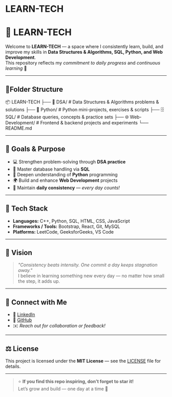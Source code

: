 # LEARN-TECH
# 🚀 LEARN-TECH

Welcome to **LEARN-TECH** — a space where I consistently learn, build, and improve my skills in **Data Structures & Algorithms, SQL, Python, and Web Development**.  
This repository reflects my *commitment to daily progress* and *continuous learning* 💪

---

## 📂Folder Structure

📦 LEARN-TECH
├── 🧩 DSA/ # Data Structures & Algorithms problems & solutions
├── 🐍 Python/ # Python mini-projects, exercises & scripts
├── 🗄️ SQL/ # Database queries, concepts & practice sets
├── 🌐 Web-Development/ # Frontend & backend projects and experiments
└── README.md


---

## 🎯 Goals & Purpose

- 💻 Strengthen problem-solving through **DSA practice**
- 🧾 Master database handling via **SQL**
- 🧠 Deepen understanding of **Python** programming
- 🌍 Build and enhance **Web Development** projects
- 📅 Maintain **daily consistency** — *every day counts!*

---

## 🧱 Tech Stack

- **Languages:** C++, Python, SQL, HTML, CSS, JavaScript  
- **Frameworks / Tools:** Bootstrap, React, Git, MySQL  
- **Platforms:** LeetCode, GeeksforGeeks, VS Code

---

## 🌟 Vision

> *"Consistency beats intensity. One commit a day keeps stagnation away."*  
> I believe in learning something new every day — no matter how small the step, it adds up.

---

## 🧭 Connect with Me

- 💼 [LinkedIn](www.linkedin.com/in/pulkit-seth-657b73333)  
- 🐙 [GitHub](https://github.com/Pulkit-seth)  
- ✉️ *Reach out for collaboration or feedback!*

---

## ⚖️ License

This project is licensed under the **MIT License** — see the [LICENSE](./LICENSE) file for details.

---

> ⭐ **If you find this repo inspiring, don’t forget to star it!**  
> Let’s grow and build — one day at a time 🚀
